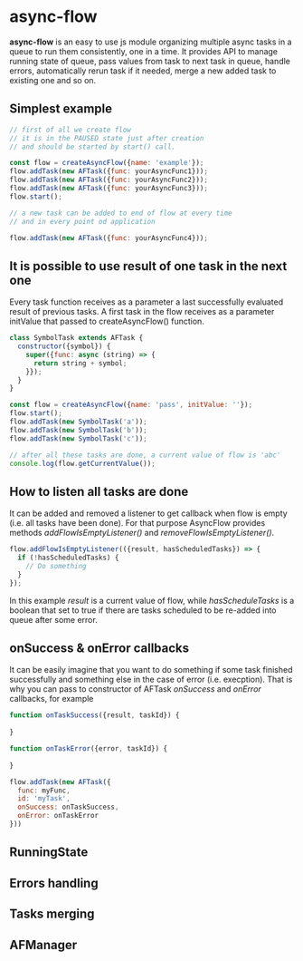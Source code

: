 # async-flow

**async-flow** is an easy to use js module organizing multiple async tasks 
in a queue to run them consistently, one in a time. It provides API to
manage running state of queue, pass values from task to next task in queue,
handle errors, automatically rerun task if it needed, merge a new added
task to existing one and so on.

## Simplest example

```javascript
// first of all we create flow 
// it is in the PAUSED state just after creation
// and should be started by start() call.

const flow = createAsyncFlow({name: 'example'});
flow.addTask(new AFTask({func: yourAsyncFunc1}));
flow.addTask(new AFTask({func: yourAsyncFunc2}));
flow.addTask(new AFTask({func: yourAsyncFunc3}));
flow.start();

// a new task can be added to end of flow at every time 
// and in every point od application 

flow.addTask(new AFTask({func: yourAsyncFunc4}));
```

## It is possible to use result of one task in the next one

Every task function receives as a parameter a last successfully 
evaluated result of previous tasks. A first task in the flow 
receives as a parameter initValue that passed to createAsyncFlow() 
function.

```javascript
class SymbolTask extends AFTask {
  constructor({symbol}) {
    super({func: async (string) => {
      return string + symbol;
    }});
  }
}

const flow = createAsyncFlow({name: 'pass', initValue: ''});
flow.start();
flow.addTask(new SymbolTask('a'));
flow.addTask(new SymbolTask('b'));
flow.addTask(new SymbolTask('c'));

// after all these tasks are done, a current value of flow is 'abc'
console.log(flow.getCurrentValue());
``` 

## How to listen all tasks are done

It can be added and removed a listener to get callback when flow is empty 
(i.e. all tasks have been done).
For that purpose AsyncFlow provides methods 
*addFlowIsEmptyListener()* and *removeFlowIsEmptyListener()*.

```javascript
flow.addFlowIsEmptyListener(({result, hasScheduledTasks}) => {
  if (!hasScheduledTasks) {
    // Do something
  }
});
```

In this example *result* is a current value of flow,
while *hasScheduleTasks* is a boolean that set to true if there are tasks
scheduled to be re-added into queue after some error.

## onSuccess & onError callbacks

It can be easily imagine that you want to do something if some task finished 
successfully and something else in the case of error (i.e. execption).
That is why you can pass to constructor of AFTask *onSuccess* and *onError* 
callbacks, for example

```javascript
function onTaskSuccess({result, taskId}) {
  
}

function onTaskError({error, taskId}) {
  
}

flow.addTask(new AFTask({
  func: myFunc,
  id: 'myTask', 
  onSuccess: onTaskSuccess, 
  onError: onTaskError
}))
```

## RunningState



## Errors handling



## Tasks merging



## AFManager

